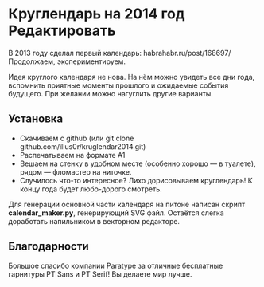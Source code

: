 
Круглендарь на 2014 год  Редактировать
======================================

В 2013 году сделал первый календарь: habrahabr.ru/post/168697/
Продолжаем, экспериментируем.

Идея круглого календаря не нова. На нём можно увидеть все дни года, вспомнить приятные моменты прошлого и ожидаемые события будущего. При желании можно нагуглить другие варианты.


Установка
---------

* Скачиваем с github (или git clone github.com/illus0r/kruglendar2014.git)
* Распечатываем на формате А1
* Вешаем на стенку в удобном месте (особенно хорошо — в туалете), рядом — фломастер на ниточке. 
* Случилось что-то интересное? Лихо дорисовываем круглендарь! К концу года будет любо-дорого смотреть.

Для генерации основной части календаря на питоне написан скрипт **calendar_maker.py**, генерирующий SVG файл. Остаётся слегка доработать напильником в векторном редакторе.


Благодарности
-------------

Большое спасибо компании Paratype за отличные бесплатные гарнитуры PT Sans и PT Serif! Вы делаете мир лучше.
